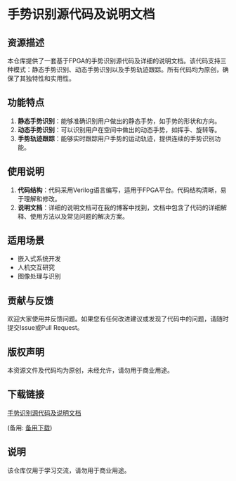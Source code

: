 # 手势识别源代码及说明文档

## 资源描述

本仓库提供了一套基于FPGA的手势识别源代码及详细的说明文档。该代码支持三种模式：静态手势识别、动态手势识别以及手势轨迹跟踪。所有代码均为原创，确保了其独特性和实用性。

## 功能特点

1. **静态手势识别**：能够准确识别用户做出的静态手势，如手势的形状和方向。
2. **动态手势识别**：可以识别用户在空间中做出的动态手势，如挥手、旋转等。
3. **手势轨迹跟踪**：能够实时跟踪用户手势的运动轨迹，提供连续的手势识别功能。

## 使用说明

1. **代码结构**：代码采用Verilog语言编写，适用于FPGA平台。代码结构清晰，易于理解和修改。
2. **说明文档**：详细的说明文档可在我的博客中找到，文档中包含了代码的详细解释、使用方法以及常见问题的解决方案。

## 适用场景

- 嵌入式系统开发
- 人机交互研究
- 图像处理与识别

## 贡献与反馈

欢迎大家使用并反馈问题。如果您有任何改进建议或发现了代码中的问题，请随时提交Issue或Pull Request。

## 版权声明

本资源文件及代码均为原创，未经允许，请勿用于商业用途。

## 下载链接
[手势识别源代码及说明文档](https://pan.quark.cn/s/b7e958b60bf5) 

(备用: [备用下载](https://pan.baidu.com/s/1AL85GCpjgxxR1AdnCrlSyg?pwd=1234))

## 说明

该仓库仅用于学习交流，请勿用于商业用途。
